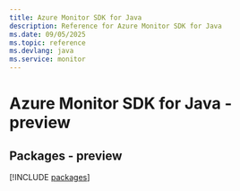 ```yaml
---
title: Azure Monitor SDK for Java
description: Reference for Azure Monitor SDK for Java
ms.date: 09/05/2025
ms.topic: reference
ms.devlang: java
ms.service: monitor
---
```

# Azure Monitor SDK for Java - preview
## Packages - preview
[!INCLUDE [packages](monitor-index.md)]